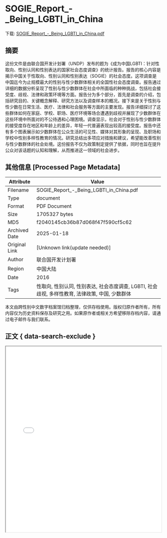 # SOGIE_Report_-_Being_LGBTI_in_China

<!-- tcd_download_link -->
下载: <a href="../SOGIE_Report_-_Being_LGBTI_in_China.pdf" download>SOGIE_Report_-_Being_LGBTI_in_China.pdf</a>
<!-- tcd_download_link_end -->

## 摘要

<!-- tcd_abstract -->
这份文件是由联合国开发计划署（UNDP）发布的题为《成为中国LGBTI：针对性取向、性别认同和性别表达的国家社会态度调查》的统计报告。报告的核心内容是揭示中国关于性取向、性别认同和性别表达（SOGIE）的社会态度。这项调查是中国迄今为止规模最大的性别与性少数群体相关的全国性社会态度调查。报告通过详细的数据分析呈现了性别与性少数群体在社会中所面临的种种挑战，包括社会接受度、歧视、法律和政策环境等方面。报告分为多个部分，首先是调查的介绍，包括研究目的、关键概念解释、研究方法以及调查样本的概况。接下来是关于性别与性少数在日常生活、医疗、法律和社会服务等方面的主要发现。报告详细探讨了这些群体如何在家庭、学校、职场、医疗环境等场合遭遇到歧视并展现了少数群体在这些环境中所面对的不公待遇和心理困境。调查显示，社会对于性别与性少数群体的接受度存在地区和年龄上的差异，年轻一代普遍表现出较高的接受度。报告中还有多个图表展示如少数群体在公众生活的可见性、媒体对其形象的呈现、及职场和学校中性别多样性教育的情况。研究总结出多项应对措施和建议，希望能改善性别与性少数群体的社会处境。这份报告不仅为政策制定提供了依据，同时也旨在提升公众对该话题的认知和理解，从而推进这一领域的社会进步。

<!-- tcd_abstract_end -->

## 其他信息 [Processed Page Metadata]

| Attribute       | Value                                  |
|-----------------|----------------------------------------|
| Filename        | SOGIE_Report_-_Being_LGBTI_in_China.pdf                             |
| Type            | document                                 |
| Format          | PDF Document                               |
| Size            | 1705327 bytes                           |
| MD5             | f2040145cb36b87d068f47f590cf5c62                                  |
| Archived Date   | 2025-01-18                             |
| Original Link   | [Unknown link(update needed)]                         |
| Author          | 联合国开发计划署                               |
| Region          | 中国大陆                               |
| Date            | 2016                                 |
| Tags            | 性取向, 性别认同, 性别表达, 社会态度调查, LGBTI, 社会歧视, 多样性教育, 法律政策, 中国, 少数群体                                 |

本文由跨性别中文数字档案馆归档整理，仅供存档使用。版权归原作者所有，所有内容仅为历史资料保存及研究之用。如果原作者或相关方希望移除存档内容，请通过电子邮件与我们联系。

## 正文 { data-search-exclude }

<!-- tcd_main_text -->
<iframe src="../SOGIE_Report_-_Being_LGBTI_in_China.pdf" width="100%" height="600px">
    <p>无法显示PDF，请下载查看。</p>
</iframe>
<!-- tcd_main_text_end -->

